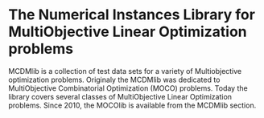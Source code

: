 The Numerical Instances Library for MultiObjective Linear Optimization problems
==
	
MCDMlib is a collection of test data sets for a variety of Multiobjective optimization problems. 
Originaly the MCDMlib was dedicated to MultiObjective Combinatorial Optimization (MOCO) problems. 
Today the library covers several classes of MultiObjective Linear Optimization problems.
Since 2010, the MOCOlib is available from the MCDMlib section.